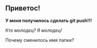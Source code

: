 ## Приветос!

**У меня получилось сделать git push!!!**

*Кто молодец? Я молодец!*

Почему сменилось имя папки?

